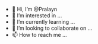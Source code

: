 - 👋 Hi, I’m @Pralayn
- 👀 I’m interested in ...
- 🌱 I’m currently learning ...
- 💞️ I’m looking to collaborate on ...
- 📫 How to reach me ...

<!---
Pralayn/Pralayn is a ✨ special ✨ repository because its `README.md` (this file) appears on your GitHub profile.
You can click the Preview link to take a look at your changes.
--->
